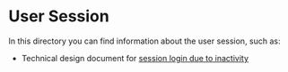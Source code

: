 # User Session

In this directory you can find information about the user session, such as:
* Technical design document for [session login due to inactivity](session_inactivity_logout_design.md)

